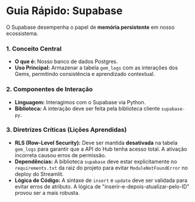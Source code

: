# Guia Rápido: Supabase

O Supabase desempenha o papel de **memória persistente** em nosso ecossistema.

### 1. Conceito Central
- **O que é:** Nosso banco de dados Postgres.
- **Uso Principal:** Armazenar a tabela `gem_logs` com as interações dos Gems, permitindo consistência e aprendizado contextual.

### 2. Componentes de Interação
- **Linguagem:** Interagimos com o Supabase via Python.
- **Biblioteca:** A interação deve ser feita pela biblioteca cliente `supabase-py`.

### 3. Diretrizes Críticas (Lições Aprendidas)
- **RLS (Row-Level Security):** Deve ser mantida **desativada** na tabela `gem_logs` para garantir que a API do Hub tenha acesso total. A ativação incorreta causou erros de permissão.
- **Dependências:** A biblioteca `supabase` deve estar explicitamente no `requirements.txt` da raiz do projeto para evitar `ModuleNotFoundError` no deploy do Streamlit.
- **Lógica de Código:** A sintaxe de `insert` e `update` deve ser validada para evitar erros de atributo. A lógica de "inserir-e-depois-atualizar-pelo-ID" provou ser a mais robusta.